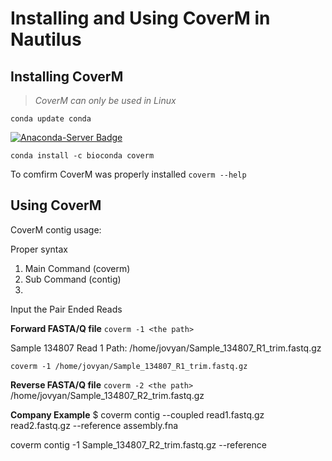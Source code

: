 # Installing and Using CoverM in Nautilus 

## Installing CoverM
>*CoverM can only be used in Linux*

`conda update conda`

[![Anaconda-Server Badge](https://anaconda.org/bioconda/coverm/badges/installer/conda.svg)](https://conda.anaconda.org/bioconda)

`conda install -c bioconda coverm`

To comfirm CoverM was properly installed
`coverm --help`

## Using CoverM

CoverM contig usage: 

Proper syntax

1. Main Command (coverm)
2. Sub Command (contig)
3. 

Input the Pair Ended Reads

**Forward FASTA/Q file**
`coverm -1 <the path>`

Sample 134807 Read 1 Path: 
/home/jovyan/Sample_134807_R1_trim.fastq.gz

`coverm -1 /home/jovyan/Sample_134807_R1_trim.fastq.gz`

**Reverse FASTA/Q file**
`coverm -2 <the path>`
/home/jovyan/Sample_134807_R2_trim.fastq.gz


**Company Example**
$ coverm contig --coupled read1.fastq.gz read2.fastq.gz --reference assembly.fna


coverm contig -1 Sample_134807_R2_trim.fastq.gz --reference 
